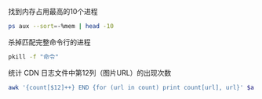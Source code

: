 找到内存占用最高的10个进程

```bash
ps aux --sort=-%mem | head -10
```

杀掉匹配完整命令行的进程

```bash
pkill -f "命令"
```

统计 CDN 日志文件中第12列（图片URL）的出现次数

```bash
awk '{count[$12]++} END {for (url in count) print count[url], url}' $a | sort -nr | head -n 5
```
